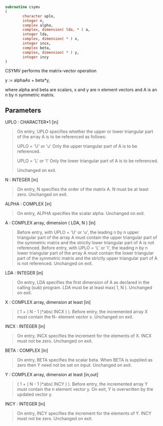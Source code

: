 ```fortran
subroutine csymv
(
        character uplo,
        integer n,
        complex alpha,
        complex, dimension( lda, * ) a,
        integer lda,
        complex, dimension( * ) x,
        integer incx,
        complex beta,
        complex, dimension( * ) y,
        integer incy
)
```

CSYMV  performs the matrix-vector  operation

y := alpha*A*x + beta*y,

where alpha and beta are scalars, x and y are n element vectors and
A is an n by n symmetric matrix.

## Parameters
UPLO : CHARACTER*1 [in]
> On entry, UPLO specifies whether the upper or lower
> triangular part of the array A is to be referenced as
> follows:
> 
> UPLO = 'U' or 'u'   Only the upper triangular part of A
> is to be referenced.
> 
> UPLO = 'L' or 'l'   Only the lower triangular part of A
> is to be referenced.
> 
> Unchanged on exit.

N : INTEGER [in]
> On entry, N specifies the order of the matrix A.
> N must be at least zero.
> Unchanged on exit.

ALPHA : COMPLEX [in]
> On entry, ALPHA specifies the scalar alpha.
> Unchanged on exit.

A : COMPLEX array, dimension ( LDA, N ) [in]
> Before entry, with  UPLO = 'U' or 'u', the leading n by n
> upper triangular part of the array A must contain the upper
> triangular part of the symmetric matrix and the strictly
> lower triangular part of A is not referenced.
> Before entry, with UPLO = 'L' or 'l', the leading n by n
> lower triangular part of the array A must contain the lower
> triangular part of the symmetric matrix and the strictly
> upper triangular part of A is not referenced.
> Unchanged on exit.

LDA : INTEGER [in]
> On entry, LDA specifies the first dimension of A as declared
> in the calling (sub) program. LDA must be at least
> max( 1, N ).
> Unchanged on exit.

X : COMPLEX array, dimension at least [in]
> ( 1 + ( N - 1 )*abs( INCX ) ).
> Before entry, the incremented array X must contain the N-
> element vector x.
> Unchanged on exit.

INCX : INTEGER [in]
> On entry, INCX specifies the increment for the elements of
> X. INCX must not be zero.
> Unchanged on exit.

BETA : COMPLEX [in]
> On entry, BETA specifies the scalar beta. When BETA is
> supplied as zero then Y need not be set on input.
> Unchanged on exit.

Y : COMPLEX array, dimension at least [in,out]
> ( 1 + ( N - 1 )*abs( INCY ) ).
> Before entry, the incremented array Y must contain the n
> element vector y. On exit, Y is overwritten by the updated
> vector y.

INCY : INTEGER [in]
> On entry, INCY specifies the increment for the elements of
> Y. INCY must not be zero.
> Unchanged on exit.
